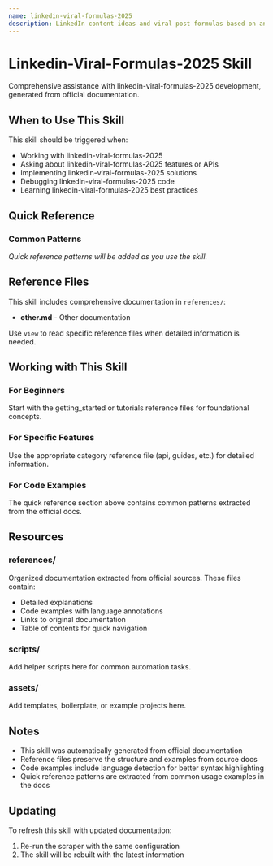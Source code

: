 ```yaml
---
name: linkedin-viral-formulas-2025
description: LinkedIn content ideas and viral post formulas based on analysis of 577,180 posts from 47,735 profiles with engagement data and best practices
---
```


# Linkedin-Viral-Formulas-2025 Skill

Comprehensive assistance with linkedin-viral-formulas-2025 development, generated from official documentation.

## When to Use This Skill

This skill should be triggered when:
- Working with linkedin-viral-formulas-2025
- Asking about linkedin-viral-formulas-2025 features or APIs
- Implementing linkedin-viral-formulas-2025 solutions
- Debugging linkedin-viral-formulas-2025 code
- Learning linkedin-viral-formulas-2025 best practices

## Quick Reference

### Common Patterns

*Quick reference patterns will be added as you use the skill.*

## Reference Files

This skill includes comprehensive documentation in `references/`:

- **other.md** - Other documentation

Use `view` to read specific reference files when detailed information is needed.

## Working with This Skill

### For Beginners
Start with the getting_started or tutorials reference files for foundational concepts.

### For Specific Features
Use the appropriate category reference file (api, guides, etc.) for detailed information.

### For Code Examples
The quick reference section above contains common patterns extracted from the official docs.

## Resources

### references/
Organized documentation extracted from official sources. These files contain:
- Detailed explanations
- Code examples with language annotations
- Links to original documentation
- Table of contents for quick navigation

### scripts/
Add helper scripts here for common automation tasks.

### assets/
Add templates, boilerplate, or example projects here.

## Notes

- This skill was automatically generated from official documentation
- Reference files preserve the structure and examples from source docs
- Code examples include language detection for better syntax highlighting
- Quick reference patterns are extracted from common usage examples in the docs

## Updating

To refresh this skill with updated documentation:
1. Re-run the scraper with the same configuration
2. The skill will be rebuilt with the latest information
